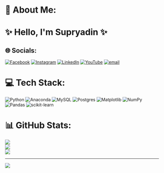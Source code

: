 # 💫 About Me:
# ✨ Hello, I'm Supryadin ✨


## 🌐 Socials:
[![Facebook](https://img.shields.io/badge/Facebook-%231877F2.svg?logo=Facebook&logoColor=white)](https://facebook.com/Sprydn) [![Instagram](https://img.shields.io/badge/Instagram-%23E4405F.svg?logo=Instagram&logoColor=white)](https://instagram.com/spryxz_) [![LinkedIn](https://img.shields.io/badge/LinkedIn-%230077B5.svg?logo=linkedin&logoColor=white)](https://linkedin.com/in/spryx4) [![YouTube](https://img.shields.io/badge/YouTube-%23FF0000.svg?logo=YouTube&logoColor=white)](https://youtube.com/@@Spryx4) [![email](https://img.shields.io/badge/Email-D14836?logo=gmail&logoColor=white)](mailto:adinvtr23@gmail.com) 

# 💻 Tech Stack:
![Python](https://img.shields.io/badge/python-3670A0?style=for-the-badge&logo=python&logoColor=ffdd54) ![Anaconda](https://img.shields.io/badge/Anaconda-%2344A833.svg?style=for-the-badge&logo=anaconda&logoColor=white) ![MySQL](https://img.shields.io/badge/mysql-4479A1.svg?style=for-the-badge&logo=mysql&logoColor=white) ![Postgres](https://img.shields.io/badge/postgres-%23316192.svg?style=for-the-badge&logo=postgresql&logoColor=white) ![Matplotlib](https://img.shields.io/badge/Matplotlib-%23ffffff.svg?style=for-the-badge&logo=Matplotlib&logoColor=black) ![NumPy](https://img.shields.io/badge/numpy-%23013243.svg?style=for-the-badge&logo=numpy&logoColor=white) ![Pandas](https://img.shields.io/badge/pandas-%23150458.svg?style=for-the-badge&logo=pandas&logoColor=white) ![scikit-learn](https://img.shields.io/badge/scikit--learn-%23F7931E.svg?style=for-the-badge&logo=scikit-learn&logoColor=white)
# 📊 GitHub Stats:
![](https://github-readme-stats.vercel.app/api?username=Spyrx4&theme=dark&hide_border=false&include_all_commits=false&count_private=false)<br/>
![](https://nirzak-streak-stats.vercel.app/?user=Spyrx4&theme=dark&hide_border=false)<br/>
![](https://github-readme-stats.vercel.app/api/top-langs/?username=Spyrx4&theme=dark&hide_border=false&include_all_commits=false&count_private=false&layout=compact)

---
[![](https://visitcount.itsvg.in/api?id=Spyrx4&icon=0&color=0)](https://visitcount.itsvg.in)

<!-- Proudly created with GPRM ( https://gprm.itsvg.in ) -->

<!--
**Spyrx4/Spyrx4** is a ✨ _special_ ✨ repository because its `README.md` (this file) appears on your GitHub profile.

Here are some ideas to get you started:

- 🔭 I’m currently working on ...
- 🌱 I’m currently learning ...
- 👯 I’m looking to collaborate on ...
- 🤔 I’m looking for help with ...
- 💬 Ask me about ...
- 📫 How to reach me: ...
- 😄 Pronouns: ...
- ⚡ Fun fact: ...
-->
